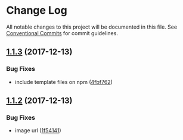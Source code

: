 # Change Log

All notable changes to this project will be documented in this file.
See [Conventional Commits](https://conventionalcommits.org) for commit guidelines.

<a name="1.1.3"></a>
## [1.1.3](https://github.com/jameslnewell/tradie-v4/compare/@tradie/node-package-scripts@1.1.2...@tradie/node-package-scripts@1.1.3) (2017-12-13)


### Bug Fixes

* include template files on npm ([4fbf762](https://github.com/jameslnewell/tradie-v4/commit/4fbf762))




<a name="1.1.2"></a>
## [1.1.2](https://github.com/jameslnewell/tradie-v4/compare/@tradie/node-package-scripts@1.1.1...@tradie/node-package-scripts@1.1.2) (2017-12-13)


### Bug Fixes

* image url ([1f54141](https://github.com/jameslnewell/tradie-v4/commit/1f54141))
